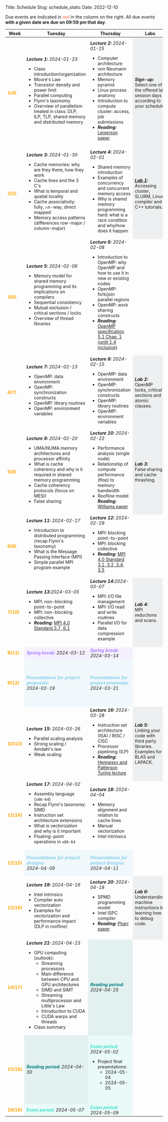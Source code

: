 Title: Schedule
Slug: schedule_static
Date: 2022-12-10

<!-- 0. Fix column widths to
<colgroup>
<col style="width:8%">
<col style="width:30%">
<col style="width:30%">
<col style="width:12%">
<col style="width:20%">
</colgroup>
-->
<!-- 1. remove page spanning <section> tags and corresponding tables. Make one
        continuous table -->
<!-- 2. set all font-size=100% -->
<!-- Use this command: :%s/font-size:[0-9]\+%/font-size:100%/g -->

Due events are indicated in <span style="color:tomato">red</span> in the column on the right. All due events **with a given date are due on 09:59 pm that day**.

<!-- Syllabus page 1 -->
<table style="width:100%;font-size:100%">
<!-- Table config -->

<colgroup>
<col style="width:8%">
<col style="width:30%">
<col style="width:30%">
<col style="width:12%">
<col style="width:20%">
</colgroup>

<thead>
<tr>
<th>Week</th>
<th>Tuesday</th>
<th>Thursday</th>
<th>Labs</th>
<th>Events</th>
</tr>
</thead>

<tbody>
<tr style="font-size:100%">
    <td>
        <strong style="color:orange">1(4)</strong></td>
        <td><strong><em>Lecture 1:</em></strong> <em>2024-01-23</em>
        <br>
        <ul style="font-size:100%">
            <li>Class introduction/organization</li>
            <li>Moore's Law</li>
            <li>Transistor density and power limit</li>
            <li>Parallel computing</li>
            <li>Flynn's taxonomy</li>
            <li>Overview of parallelism treated in class: DLP, ILP, TLP, shared memory and distributed memory</li>
        </ul>
    </td>
    <td>
        <strong><em>Lecture 2:</em></strong> <em>2024-01-25</em>
        <br>
        <ul style="font-size:100%">
            <li>Computer architecture</li>
            <li>von Neumann architecture</li>
            <li>Memory pyramid</li>
            <li>Linux process anatomy</li>
            <li>Introduction to compute cluster: access, job submissions</li>
            <li>
                <strong><em>Reading:</em></strong> <a href="https://canvas.harvard.edu/files/19265061/download?download_frd=1" target="_blank">Leiserson paper</a>
            </li>
        </ul>
    </td>
    <td style="background-color: rgba(101, 123, 131, 0.1);">
        <strong><em>Sign-up:</em></strong>
        <p style="margin-top:0;margin-bottom:0;font-size:100%"> Select one of the offered lab session days according to your schedule</p>
    </td>
    <td style="background-color: rgba(154, 205, 50, 0.1);">
        <strong><em>Note:</em></strong>
        <p style="margin-top:0;margin-bottom:0;font-size:100%">
            The "<strong><em>Reading</em></strong>" assignments are relevant for the lecture and due <strong><em>on the day of the lecture!</em></strong>
        </p>
        <ol style="font-size:100%">
            <li>
                <span style="color:tomato">
                    Complete the  <a href="https://canvas.harvard.edu/courses/128330/assignments/796230" target="_blank">CS 205: C++ Survey</a>
                    <br>(2024-01-23)
                </span>
            </li>
            <li>
                <span style="color:tomato">
                    Lab section preferences submitted on <a href="https://docs.google.com/spreadsheets/d/1w9WryKCfZ--RGjEujGyqUGi36t-x5X79A_v0mTyAI64/edit?usp=sharing" target="_blank">this spreadsheet</a>
                    <br>(2024-01-26)
                </span>
            </li>
        </ol>
    </td>
</tr>

<tr style="font-size:100%">
    <td><strong style="color:orange">2(5)</strong></td>
    <td>
        <strong><em>Lecture 3:</em></strong> <em>2024-01-30</em>
        <br>
        <ul style="font-size:100%">
            <li>Cache memories: why are they there, how they work</li>
            <li>Cache lines and the 3 C's</li>
            <li>What is temporal and spatial locality</li>
            <li>Cache associativity: fully, <span class="katex"><span class="katex-mathml"><math xmlns="http://www.w3.org/1998/Math/MathML"><semantics><mrow><mi>n</mi></mrow><annotation encoding="application/x-tex">n</annotation></semantics></math></span><span aria-hidden="true" class="katex-html"><span class="base"><span class="strut" style="height:0.43056em;vertical-align:0em;"></span><span class="mord mathdefault">n</span></span></span></span>-way, direct mapped</li>
            <li>Memory access patterns (differences row-major / column-major)</li>
        </ul>
    </td>
    <td>
        <strong><em>Lecture 4:</em></strong> <em>2024-02-01</em>
        <br>
        <ul style="font-size:100%">
            <li>Shared memory introduction</li>
            <li>Examples of concurrency and concurrent memory access</li>
            <li>Why is shared memory programming hard: what is a race condition and why/how does it happen</li>
        </ul>
    </td>
    <td style="background-color: rgba(101, 123, 131, 0.1);">
        <strong><em><a href="https://code.harvard.edu/CS205/main/raw/main/lab/lab1/lab1.pdf" target="_blank">Lab 1</a>:</em></strong>
        <p style="margin-top:0;margin-bottom:0;font-size:100%">Accessing cluster, SLURM, Linux, compiler and C++ tutorials.</p>
    </td>
    <td style="background-color: rgba(154, 205, 50, 0.1);">
        <br>
        <ol style="font-size:100%">
        <li>
            <span style="color:tomato">Quiz 1<br>(2024-02-02)</span>
        </li>
        <li>
            <span style="color:yellowgreen">HW1 release<br>(2024-01-30)</span>
        </li>
        </ol>
    </td>
</tr>

<tr style="font-size:100%">
    <td>
        <strong style="color:orange">3(6)</strong>
    </td>
    <td>
        <strong><em>Lecture 5:</em></strong> <em>2024-02-06</em>
        <br>
        <ul style="font-size:100%">
            <li>Memory model for shared memory programming and its implications on compilers</li>
            <li>Sequential consistency</li>
            <li>Mutual exclusion / critical sections / locks</li>
            <li>Overview of thread libraries</li>
        </ul>
    </td>
    <td>
        <strong><em>Lecture 6:</em></strong> <em>2024-02-08</em>
        <br>
        <ul style="font-size:100%">
            <li>Introduction to OpenMP: why OpenMP and how to use it in new or existing codes</li>
            <li>OpenMP: fork/join parallel regions</li>
            <li>OpenMP: work sharing constructs</li>
            <li><strong><em>Reading:</em></strong> <a href="https://code.harvard.edu/CS205/main/raw/main/reading/02_OpenMP_spec_v51.pdf" target="_blank">OpenMP specification 5.1 Chap. 1 (until 1.4 inclusive)</a> </li>
        </ul>
    </td>
    <td></td>
    <td style="background-color: rgba(154, 205, 50, 0.1);">
        <br>
        <ol style="font-size:100%">
        <li>
            <span style="color:tomato"> Lab 1 due<br>(2024-02-09)</span>
        </li>
        <li>
            <span style="color:tomato">Project team formation due<br>(2024-02-06)</span>
        </li>
        </ol>
    </td>
</tr>

<tr style="font-size:100%">
    <td>
        <strong style="color:orange">4(7)</strong>
    </td>
    <td>
        <strong><em>Lecture 7:</em></strong> <em>2024-02-13</em>
        <br>
        <ul style="font-size:100%">
            <li>OpenMP: data environment</li>
            <li>OpenMP: synchronization constructs</li>
            <li>OpenMP: library routines</li>
            <li>OpenMP: environment variables</li>
        </ul>
    </td>
    <td>
        <strong><em>Lecture 8:</em></strong> <em>2024-02-15</em>
        <br>
        <ul style="font-size:100%">
            <li>OpenMP: data environment</li>
            <li>OpenMP: synchronization constructs</li>
            <li>OpenMP: library routines</li>
            <li>OpenMP: environment variables</li>
        </ul>
    </td>
    <td style="background-color: rgba(101, 123, 131, 0.1);">
        <strong><em>Lab 2:</em></strong>
        <p style="margin-top:0;margin-bottom:0;font-size:100%"> OpenMP locks, critical sections and atomic clauses. </p>
    </td>
    <td style="background-color: rgba(154, 205, 50, 0.1);">
        <br>
        <ol style="font-size:100%">
            <li><span style="color:tomato">HW1 due<br>(2024-02-13)</span></li>
            <li><span style="color:yellowgreen">HW2 release<br>(2024-02-13)</span></li>
            <li><span style="color:tomato">Quiz 2<br>(2024-02-16)</span></li>
        </ol>
    </td>
</tr>

<tr style="font-size:100%">
    <td>
    <strong style="color:orange">5(8)</strong>
    </td>
    <td><strong><em>Lecture 9:</em></strong> <em>2024-02-20</em>
        <br>
        <ul style="font-size:100%">
            <li>UMA/NUMA memory architectures and processor affinity</li>
            <li>What is cache coherency and why is it required in shared memory programming</li>
            <li>Cache coherency protocols (focus on MESI)</li>
            <li>False sharing</li>
        </ul>
    </td>
    <td>
        <strong><em>Lecture 10:</em></strong> <em>2024-02-22</em>
        <ul style="font-size:100%">
            <li>Performance analysis (single node)</li>
            <li>Relationship of compute performance (flop) to memory bandwidth</li>
            <li>Roofline model</li>
            <strong><em>Reading:</em></strong> <a href="https://code.harvard.edu/CS205/main/raw/main/reading/03_williams2009a.pdf" target="_blank">Williams paper</a>
        </ul>
    </td>
    <td style="background-color: rgba(101, 123, 131, 0.1);">
        <strong><em>Lab 3:</em></strong>
        <p style="margin-top:0;margin-bottom:0;font-size:100%"> False sharing and cache thrashing. </p>
    </td>
    <td style="background-color: rgba(154, 205, 50, 0.1);">
        <br>
        <ol style="font-size:100%">
            <li><span style="color:tomato"> Lab 2 due<br>(2024-02-23)</span></li>
            <li><span style="color:tomato">Project high-level description due<br>(2024-02-20)</span>
            </li>
        </ol>
    </td>
</tr>

<tr style="font-size:100%">
    <td>
        <strong style="color:orange">6(9)</strong>
    </td>
    <td>
        <strong><em>Lecture 11:</em></strong> <em>2024-02-27</em>
        <br>
        <ul style="font-size:100%">
            <li>Introduction to distributed programming (recap Flynn's taxonomy)</li>
            <li>What is the Message Passing Interface (MPI)</li>
            <li>Simple parallel MPI program example</li>
        </ul>
    </td>
    <td>
        <strong><em>Lecture 12:</em></strong> <em>2024-02-29</em>
        <br>
        <ul style="font-size:100%">
            <li>MPI: blocking point-to-point</li>
            <li>MPI: blocking collective</li>
            <li>
                <strong><em>Reading:</em></strong> <a href="https://code.harvard.edu/CS205/main/raw/main/manuals/mpi40-report.pdf" target="_blank"> MPI 4.0 Standard 3.1, 3.2, 3.4, 3.5</a>
            </li>
        </ul>
    </td>
    <td></td>
    <td style="background-color: rgba(154, 205, 50, 0.1);">
        <ol style="font-size:100%">
            <li><span style="color:tomato"> Lab 3 due<br>(2024-03-01)</span></li>
        </ol>
    </td>
</tr>

<tr style="font-size:100%">
    <td>
        <strong style="color:orange">7(10)</strong>
    </td>
    <td>
        <strong><em>Lecture 13:</em></strong><em>2024-03-05</em>
        <br>
        <ul style="font-size:100%">
            <li>MPI: non-blocking point-to-point</li>
            <li>MPI: non-blocking collective</li>
            <li><strong><em>Reading:</em></strong> <a href="https://code.harvard.edu/CS205/main/raw/main/manuals/mpi40-report.pdf" target="_blank">MPI 4.0 Standard 3.7, 6.1</a></li>
        </ul>
    </td>
    <td>
        <strong><em>Lecture 14:</em></strong><em>2024-03-07</em>
        <br>
        <ul style="font-size:100%">
            <li>MPI: I/O file management</li>
            <li>MPI: I/O read and write routines</li>
            <li>Parallel I/O for data compression example</li>
        </ul>
    </td>
    <td style="background-color: rgba(101, 123, 131, 0.1);">
        <strong><em>Lab 4:</em></strong>
        <p style="margin-top:0;margin-bottom:0;font-size:100%"> MPI reductions and scans. </p>
    </td>
    <td style="background-color: rgba(154, 205, 50, 0.1);">
        <br>
        <ol style="font-size:100%">
            <li><span style="color:tomato">HW2 due<br>(2024-03-05)</span></li>
            <li> <span style="color:yellowgreen">HW3 release<br>(2024-03-05)</span></li>
            <li><span style="color:tomato">Quiz 3<br>(2024-03-08)</span></li>
        </ol>
    </td>
</tr>

<tr style="font-size:100%">
    <td>
        <strong style="color:orange">8(11)</strong>
    </td>
    <td style="background-color: rgba(174, 129, 255, 0.1);">
        <strong style="color:rgba(174, 129, 255,
        1)"><em>Spring break:</em></strong> <em>2024-03-12</em>
    </td>
    <td style="background-color: rgba(174, 129, 255, 0.1);">
        <strong style="color:rgba(174, 129, 255,
        1)"><em>Spring break:</em></strong> <em>2024-03-14</em>
    </td>
    <td></td>
    <td style="background-color: rgba(154, 205, 50, 0.1);"></td>
</tr>

<tr style="font-size:100%">
    <td>
        <strong style="color:orange">9(12)</strong>
        </td>
        <td style="background-color: rgba(135, 206, 235, 0.1);">
        <strong style="color:skyblue"><em>Presentations for project proposals:</em></strong>
        <br>
        <em>2024-03-19</em>
    </td>
    <td style="background-color: rgba(135, 206, 235, 0.1);">
        <strong style="color:skyblue"><em>Presentations for project proposals:</em></strong>
        <br>
        <em>2024-03-21</em>
    </td>
    <td></td>
    <td style="background-color: rgba(154, 205, 50, 0.1);">
        <br>
        <ol style="font-size:100%">
            <li>
                <span style="color:tomato"> Lab 4 due
                <br>(2024-03-15)</span></li>
            <li>
                <span style="color:tomato">Project proposals due </span>
            </li>
        </ol>
    </td>
</tr>

<tr style="font-size:100%">
    <td>
        <strong style="color:orange">10(13)</strong>
    </td>
    <td>
        <strong><em>Lecture 15:</em></strong> <em>2024-03-26</em>
        <br>
        <ul style="font-size:100%">
            <li>Parallel scaling analysis</li>
            <li>Strong scaling / Amdahl's law</li>
            <li>Weak scaling</li>
        </ul>
    </td>
    <td>
        <strong><em>Lecture 16:</em></strong> <em>2024-03-28</em>
        <br>
        <ul style="font-size:100%">
            <li>Instruction set architecture (ISA) / RISC / CISC</li>
            <li>Processor pipelining (ILP)</li>
            <li>
                <strong><em>Reading:</em></strong> <a href="https://code.harvard.edu/CS205/main/raw/main/reading/04_hennessy2019a.pdf" target="_blank">Hennessy and Patterson Turing lecture</a>
            </li>
        </ul>
    </td>
    <td style="background-color: rgba(101, 123, 131, 0.1);">
        <strong><em>Lab 5:</em></strong>
        <p style="margin-top:0;margin-bottom:0;font-size:100%">Linking your code with third party libraries.  Examples for BLAS and LAPACK.</p>
    </td>
    <td style="background-color: rgba(154, 205, 50, 0.1);">
        <br>
        <ol style="font-size:100%">
            <li><span style="color:tomato">HW3 due<br>(2024-03-26)</span></li>
            <li><span style="color:yellowgreen">HW4 release<br>(2024-03-26)</span></li>
        </ol>
    </td>
</tr>

<tr style="font-size:100%">
    <td>
        <strong style="color:orange">11(14)</strong>
    </td>
    <td>
        <strong><em>Lecture 17:</em></strong> <em>2024-04-02</em>
        <br>
        <ul style="font-size:100%">
            <li>Assembly language (<code>x86-64</code>)</li>
            <li>Recap Flynn's taxonomy: SIMD</li>
            <li>Instruction set architecture extensions</li>
            <li>What is vectorization and why is it important </li>
            <li>Floating-point operations in <code>x86-64</code></li>
        </ul>
    </td>
    <td>
        <strong><em>Lecture 18:</em></strong> <em>2024-04-04</em>
        <br>
        <ul style="font-size:100%">
            <li>Memory alignment and relation to cache lines</li>
            <li>Manual vectorization</li>
            <li>Intel intrinsics</li>
        </ul>
    </td>
    <td></td>
    <td style="background-color: rgba(154, 205, 50, 0.1);">
        <br>
        <ol style="font-size:100%">
        <li><span style="color:tomato">
                Lab 5 due
                <br>(2024-04-05)</span>
        </li>
        </ol>
    </td>
</tr>

<tr style="font-size:100%">
    <td>
        <strong style="color:orange">12(15)</strong>
    </td>
    <td style="background-color: rgba(135, 206, 235, 0.1);">
        <strong style="color:skyblue"><em>Presentations for project designs:</em></strong>
        <br>
        <em>2024-04-09</em>
    </td>
    <td style="background-color: rgba(135, 206, 235, 0.1);">
        <strong style="color:skyblue"><em>Presentations for project designs:</em></strong>
        <br>
        <em>2024-04-11</em>
    </td>
    <td></td>
    <td style="background-color: rgba(154, 205, 50, 0.1);">
        <br>
        <ol style="font-size:100%">
            <li>
                <span style="color:tomato">Project designs due</span>
            </li>
        </ol>
    </td>
</tr>

<tr style="font-size:100%">
    <td>
        <strong style="color:orange">13(16)</strong>
    </td>
    <td>
        <strong><em>Lecture 19:</em></strong> <em>2024-04-16</em>
        <br>
        <ul style="font-size:100%">
            <li>Intel intrinsics</li>
            <li>Compiler auto vectorization</li>
            <li>Examples for vectorization and performance impact (DLP in roofline)</li>
        </ul>
    </td>
    <td>
        <strong><em>Lecture 20:</em></strong> <em>2024-04-18</em>
        <br>
        <ul style="font-size:100%">
            <li>SPMD programming model</li>
            <li>Intel ISPC compiler</li>
            <li><strong><em>Reading:</em></strong> <a href="https://code.harvard.edu/CS205/main/raw/main/reading/05_pharr2012a.pdf" target="_blank">Pharr paper</a></li>
        </ul>
    </td>
    <td style="background-color: rgba(101, 123, 131, 0.1);">
        <strong><em>Lab 6:</em></strong>
        <p style="margin-top:0;margin-bottom:0;font-size:100%">Understanding machine instructions by learning how to debug code.</p>
    </td>
    <td style="background-color: rgba(154, 205, 50, 0.1);">
        <br>
        <ol style="font-size:100%">
            <li><span style="color:tomato">HW4 due<br>(2024-04-16)</span></li>
            <li><span style="color:yellowgreen">HW5 release<br>(2024-04-16)</span></li>
            <li><span style="color:tomato">Quiz 4<br>(2024-02-19)</span></li>
        </ol>
    </td>
</tr>

<tr style="font-size:100%">
    <td>
        <strong style="color:orange">14(17)</strong>
    </td>
        <td><strong><em>Lecture 21:</em></strong> <em>2024-04-23</em>
        <br>
        <ul style="font-size:100%">
        <li>GPU computing (outlook):
            <ul>
                <li>Streaming processors</li>
                <li>Main difference between CPU and GPU architectures</li>
                <li>SIMD and SIMT</li>
                <li>Streaming multiprocessor and Little's Law</li>
                <li>Introduction to CUDA</li>
                <li>CUDA warps and threads</li>
            </ul>
        </li>
        <li>Class summary</li>
        </ul>
    </td>
    <td style="background-color: rgba(0, 128, 128, 0.1);">
        <strong style="color:teal"><em>Reading period:</em></strong> <em>2024-04-25</em>
    </td>
    <td></td>
    <td style="background-color: rgba(154, 205, 50, 0.1);">
        <br>
        <ol style="font-size:100%">
            <li><span style="color:tomato">HW5 due<br>(2024-04-28)</span></li>
            <li><span style="color:tomato">Lab 6 due<br>(2024-04-26)</span></li>
        </ol>
    </td>
</tr>

<tr style="font-size:100%">
    <td>
        <strong style="color:orange">15(18)</strong>
    </td>
    <td style="background-color: rgba(0, 128, 128, 0.1);">
        <strong style="color:teal"><em>Reading period:</em></strong> <em>2024-04-30</em></td>
    <td style="background-color: rgba(64, 224, 208, 0.1);">
        <strong style="color:turquoise"><em>Exam period:</em></strong> <em>2024-05-02</em>
        <br>
        <ul style="font-size:100%">
            <li>Project final presentations:
            <ul>
                <li>2024-05-04</li>
                <li>2024-05-05</li>
            </ul>
            </li>
        </ul>
    </td>
    <td></td>
    <td style="background-color: rgba(154, 205, 50, 0.1);">
        <br>
        <ol style="font-size:100%">
        <li>
            <span style="color:tomato">Project deliverables due
                <br>(2024-05-02 8:00 AM)
            </span>
        </li>
        <li>
            <span style="color:tomato">Project final presentations due
            <br>(2024-05-02/03)</span>
        </li>
        </ol>
    </td>
</tr>

<tr style="font-size:100%">
    <td>
        <strong style="color:orange">16(19)</strong>
    </td>
    <td style="background-color: rgba(64, 224, 208, 0.1);">
        <strong style="color:turquoise"><em>Exam period:</em></strong> <em>2024-05-07</em>
    </td>
    <td style="background-color: rgba(64, 224, 208, 0.1);">
        <strong style="color:turquoise"><em>Exam period:</em></strong> <em>2024-05-09</em>
    </td>
    <td></td>
        <td style="background-color: rgba(154, 205, 50, 0.1);"></td>
</tr>

</table>
